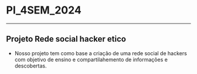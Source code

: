 # PI_4SEM_2024
_________
<h2>Projeto Rede social hacker etico </h2>

- Nosso projeto tem como base a criação de uma rede social de hackers com objetivo de ensino e compartilahemento de informações e descobertas.
